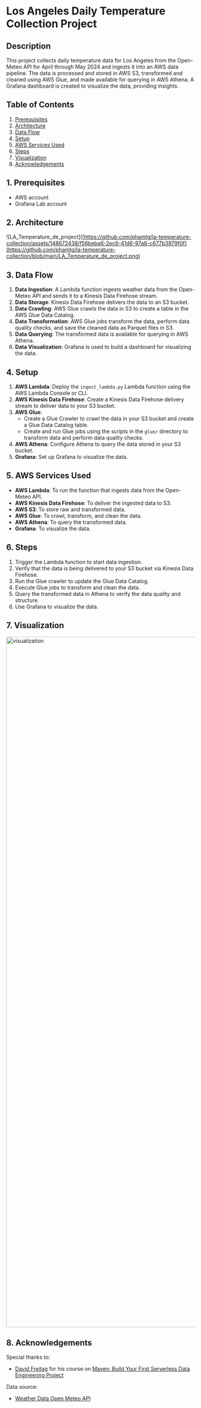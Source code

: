 # Los Angeles Daily Temperature Collection Project

## Description
This project collects daily temperature data for Los Angeles from the Open-Meteo API for April through May 2024 and ingests it into an AWS data pipeline. The data is processed and stored in AWS S3, transformed and cleaned using AWS Glue, and made available for querying in AWS Athena. A Grafana dashboard is created to visualize the data, providing insights.

## Table of Contents
1. [Prerequisites](#prerequisites)
2. [Architecture](#architecture)
3. [Data Flow](#data-flow)
4. [Setup](#setup)
5. [AWS Services Used](#aws-services-used)
6. [Steps](#steps)
7. [Visualization](#visualization)
8. [Acknowledgements](#acknowledgements)

## 1. Prerequisites
- AWS account
- Grafana Lab account

## 2. Architecture
![LA_Temperature_de_project]([https://github.com/phamtg/la-temperature-collection/assets/148672438/f56beba6-2ec6-41d6-97a6-c677b3979f0f](https://github.com/phamtg/la-temperature-collection/blob/main/LA_Temperature_de_project.png)

## 3. Data Flow
1. **Data Ingestion**: A Lambda function ingests weather data from the Open-Meteo API and sends it to a Kinesis Data Firehose stream.
2. **Data Storage**: Kinesis Data Firehose delivers the data to an S3 bucket.
3. **Data Crawling**: AWS Glue crawls the data in S3 to create a table in the AWS Glue Data Catalog.
4. **Data Transformation**: AWS Glue jobs transform the data, perform data quality checks, and save the cleaned data as Parquet files in S3.
5. **Data Querying**: The transformed data is available for querying in AWS Athena.
6. **Data Visualization**: Grafana is used to build a dashboard for visualizing the data.

## 4. Setup
1. **AWS Lambda**: Deploy the `ingest_lambda.py` Lambda function using the AWS Lambda Console or CLI.
2. **AWS Kinesis Data Firehose**: Create a Kinesis Data Firehose delivery stream to deliver data to your S3 bucket.
3. **AWS Glue**:
   - Create a Glue Crawler to crawl the data in your S3 bucket and create a Glue Data Catalog table.
   - Create and run Glue jobs using the scripts in the `glue/` directory to transform data and perform data quality checks.
4. **AWS Athena**: Configure Athena to query the data stored in your S3 bucket.
5. **Grafana**: Set up Grafana to visualize the data.

## 5. AWS Services Used
- **AWS Lambda**: To run the function that ingests data from the Open-Meteo API.
- **AWS Kinesis Data Firehose**: To deliver the ingested data to S3.
- **AWS S3**: To store raw and transformed data.
- **AWS Glue**: To crawl, transform, and clean the data.
- **AWS Athena**: To query the transformed data.
- **Grafana**: To visualize the data.

## 6. Steps
1. Trigger the Lambda function to start data ingestion.
2. Verify that the data is being delivered to your S3 bucket via Kinesis Data Firehose.
3. Run the Glue crawler to update the Glue Data Catalog.
4. Execute Glue jobs to transform and clean the data.
5. Query the transformed data in Athena to verify the data quality and structure.
6. Use Grafana to visualize the data.

## 7. Visualization
<img width="1839" alt="visualization" src="[[https://github.com/phamtg/la-temperature-collection/assets/148672438/3dca59fe-5dad-4aab-9d0d-7696350a5792](https://github.com/phamtg/la-temperature-collection/blob/main/visualization.png)](https://github.com/phamtg/la-temperature-collection/blob/main/LA_Temperature_de_project.png)">

## 8. Acknowledgements
Special thanks to:
- [David Freitag](https://github.com/dkfreitag) for his course on [Maven: Build Your First Serverless Data Engineering Project](https://maven.com/david-freitag/first-serverless-de-project)

Data source:
- [Weather Data Open Meteo API](https://api.open-meteo.com/)
